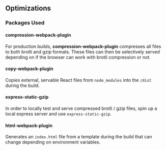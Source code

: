 ## Optimizations

### Packages Used

#### compression-webpack-plugin
For production builds, **compression-webpack-plugin** compresses all files to both brotli and gzip formats. These files can then be selectively served depending on if the browser can work with brotli compression or not.

#### copy-webpack-plugin
Copies external, servable React files from `node_modules` into the `/dist` during the build.

#### express-static-gzip
In order to locally test and serve compressed brotli / gzip files, spin up a local express server and use `express-static-gzip`.

#### html-webpack-plugin
Generates an `index.html` file from a template during the build that can change depending on environment variables.